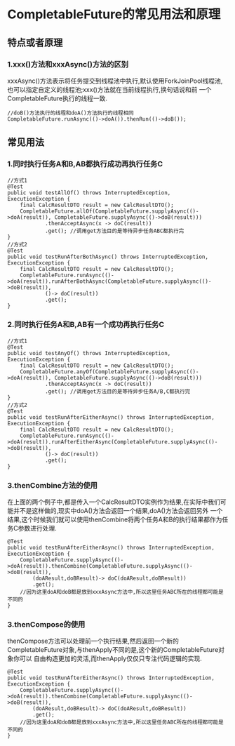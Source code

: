 # CompletableFuture的常见用法和原理

## 特点或者原理
### 1.xxx()方法和xxxAsync()方法的区别
xxxAsync()方法表示将任务提交到线程池中执行,默认使用ForkJoinPool线程池,也可以指定自定义的线程池;xxx()方法就在当前线程执行,换句话说和前
一个CompletableFuture执行的线程一致.
```text
//doB()方法执行的线程和doA()方法执行的线程相同
CompletableFuture.runAsync(()->doA()).thenRun(()->doB());
```

## 常见用法
### 1.同时执行任务A和B,AB都执行成功再执行任务C
```text
//方式1
@Test
public void testAllOf() throws InterruptedException, ExecutionException {
    final CalcResultDTO result = new CalcResultDTO();
    CompletableFuture.allOf(CompletableFuture.supplyAsync(()->doA(result)), CompletableFuture.supplyAsync(()->doB(result)))
            .thenAcceptAsync(x -> doC(result))
            .get(); //调用get方法目的是等待异步任务ABC都执行完
}
//方式2
@Test
public void testRunAfterBothAsync() throws InterruptedException, ExecutionException {
    final CalcResultDTO result = new CalcResultDTO();
    CompletableFuture.runAsync(()->doA(result)).runAfterBothAsync(CompletableFuture.supplyAsync(()->doB(result)),
            ()-> doC(result))
            .get();
}
```
### 2.同时执行任务A和B,AB有一个成功再执行任务C
```text
//方式1
@Test
public void testAnyOf() throws InterruptedException, ExecutionException {
    final CalcResultDTO result = new CalcResultDTO();
    CompletableFuture.anyOf(CompletableFuture.supplyAsync(()->doA(result)), CompletableFuture.supplyAsync(()->doB(result)))
            .thenAcceptAsync(x -> doC(result))
            .get(); //调用get方法目的是等待异步任务A/B,C都执行完
}
//方式2
@Test
public void testRunAfterEitherAsync() throws InterruptedException, ExecutionException {
    final CalcResultDTO result = new CalcResultDTO();
    CompletableFuture.runAsync(()->doA(result)).runAfterEitherAsync(CompletableFuture.supplyAsync(()->doB(result)),
            ()-> doC(result))
            .get();
}
```

### 3.thenCombine方法的使用
在上面的两个例子中,都是传入一个CalcResultDTO实例作为结果,在实际中我们可能并不是这样做的,现实中doA()方法会返回一个结果,doA()方法会返回另外
一个结果,这个时候我们就可以使用thenCombine将两个任务A和B的执行结果都作为任务C参数进行处理.
```text
@Test
public void testRunAfterEitherAsync() throws InterruptedException, ExecutionException {
    CompletableFuture.supplyAsync(()->doA(result)).thenCombine(CompletableFuture.supplyAsync(()->doB(result)),
        (doAResult,doBResult)-> doC(doAResult,doBResult))
        .get();
    //因为这里doA和doB都是放到xxxAsync方法中,所以这里任务ABC所在的线程都可能是不同的
}
```

### 3.thenCompose的使用
thenCompose方法可以处理前一个执行结果,然后返回一个新的CompletableFuture对象,与thenApply不同的是,这个新的CompletableFuture对象你可以
自由构造更加的灵活,而thenApply仅仅只专注代码逻辑的实现.
```text
@Test
public void testRunAfterEitherAsync() throws InterruptedException, ExecutionException {
    CompletableFuture.supplyAsync(()->doA(result)).thenCombine(CompletableFuture.supplyAsync(()->doB(result)),
        (doAResult,doBResult)-> doC(doAResult,doBResult))
        .get();
    //因为这里doA和doB都是放到xxxAsync方法中,所以这里任务ABC所在的线程都可能是不同的
}
```